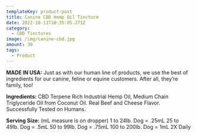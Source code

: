 ```yaml
---
templateKey: product-post
title: Canine CBD Hemp Oil Tincture
date: 2022-10-11T10:35:05.271Z
category:
  - CBD Tinctures
image: /img/canine-cbd.jpg
amount: 30
tags:
  - Product
---
```


**MADE IN USA:** Just as with our human line of products, we use the best of ingredients for our canine, feline or equine customers. After all, they’re family, too!

**Ingredients:** CBD Terpene Rich Industrial Hemp Oil, Medium Chain Triglyceride Oil from Coconut Oil. Real Beef and Cheese Flavor. Successfully Tested on Humans.

**Serving Size:** (mL measure is on dropper) 1 to 24lb. Dog = .25mL 25 to 49lb. Dog = .5mL 50 to 99lb. Dog = .75mL 100 to 200lb. Dog = 1mL 2X Daily
